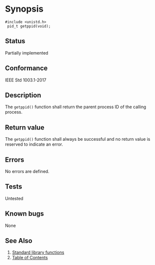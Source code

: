 # Synopsis 
`#include <unistd.h>`</br>
` pid_t getppid(void);`</br>

## Status
Partially implemented
## Conformance
IEEE Std 1003.1-2017
## Description


The `getppid()` function shall return the parent process ID of the calling process.


## Return value


The `getppid()` function shall always be successful and no return value is reserved to indicate an error.


## Errors


No errors are defined.




## Tests

Untested

## Known bugs

None

## See Also 
1. [Standard library functions](../README.md)
2. [Table of Contents](../../../README.md)
